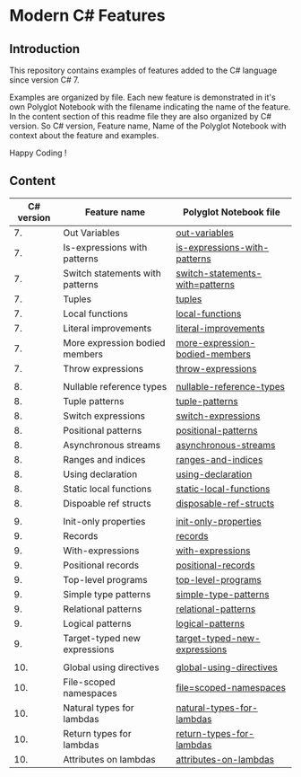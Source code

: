 # Modern C# Features

## Introduction

This repository contains examples of features added to the C# language since version C# 7. 

Examples are organized by file. Each new feature is demonstrated in it's own Polyglot Notebook with the filename indicating the name of the feature. In the content section of this readme file they are also organized by C# version. So C# version, Feature name, Name of the Polyglot Notebook with context about the feature and examples.

Happy Coding !

## Content

| C# version | Feature name                    | Polyglot Notebook file                                                     |
| ---------- | ------------------------------- | -------------------------------------------------------------------------- |
|          7.| Out Variables                   | [out-variables](./out-variables.ipynb)                                     | 
|          7.| Is-expressions with patterns    | [is-expressions-with-patterns](./is-expressions-with-patterns.ipynb)       |
|          7.| Switch statements with patterns | [switch-statements-with=patterns](./switch-statements-with-patterns.ipynb) | 
|          7.| Tuples                          | [tuples](./tuples.ipynb)                                                   | 
|          7.| Local functions                 | [local-functions](./local-functions.ipynb)                                 |
|          7.| Literal improvements            | [literal-improvements](./literal-improvements.ipynb)                       |
|          7.| More expression bodied members  | [more-expression-bodied-members](./more-expression-bodied-members.ipynb)   |
|          7.| Throw expressions               | [throw-expressions](./throw-expressions.ipynb)                             | 
|            |                                 |                                                                            |
|          8.| Nullable reference types        | [nullable-reference-types](./nullable-reference-types.ipynb)               |
|          8.| Tuple patterns                  | [tuple-patterns](./tuple-patterns.ipynb)                                   |  
|          8.| Switch expressions              | [switch-expressions](./switch-expressions.ipynb)                           |
|          8.| Positional patterns             | [positional-patterns](./positional-patterns.ipynb)                         | 
|          8.| Asynchronous streams            | [asynchronous-streams](./asynchronous-streams.ipynb)                       |
|          8.| Ranges and indices              | [ranges-and-indices](./ranges-and-indices.ipynb)                           |
|          8.| Using declaration               | [using-declaration](./using-declaration.ipynb)                             |
|          8.| Static local functions          | [static-local-functions](./static-local-functions.ipynb)                   | 
|          8.| Dispoable ref structs           | [disposable-ref-structs](./disposable-ref-structs.ipynb)                   |
|            |                                 |                                                                            | 
|          9.| Init-only properties            | [init-only-properties](./init-only-properties.ipynb)                       |
|          9.| Records                         | [records](./records.ipynb)                                                 | 
|          9.| With-expressions                | [with-expressions](./with-expressions.ipynb)                               |
|          9.| Positional records              | [positional-records](./positional-records.ipynb)                           | 
|          9.| Top-level programs              | [top-level-programs](./top-level-programs.ipynb)                           |
|          9.| Simple type patterns            | [simple-type-patterns](./simple-type-patterns.ipynb)                       |
|          9.| Relational patterns             | [relational-patterns](./relational-patterns.ipynb)                         |
|          9.| Logical patterns                | [logical-patterns](./logical-patterns.ipynb)                               |
|          9.| Target-typed new expressions    | [target-typed-new-expressions](./target-typed-new-expressions.ipynb)       |
|            |                                 |                                                                            |
|         10.| Global using directives         | [global-using-directives](./global-using-directives.ipynb)                 |
|         10.| File-scoped namespaces          | [file=scoped-namespaces](./file-scoped-namespaces.ipynb)                   |
|         10.| Natural types for lambdas       | [natural-types-for-lambdas](./natural-types-for-lambdas.ipynb)             |
|         10.| Return types for lambdas        | [return-types-for-lambdas](./return-types-for-lambdas.ipynb)               | 
|         10.| Attributes on lambdas           | [attributes-on-lambdas](./attributes-on-lambdas.ipynb)                     |